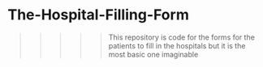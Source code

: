 # The-Hospital-Filling-Form
>>>>>This repository is code for the forms for the patients to fill in the hospitals but it is the most basic one imaginable
